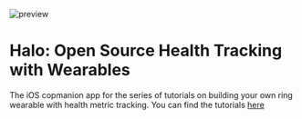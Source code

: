 ![preview](https://github.com/user-attachments/assets/5aac0e7f-8a89-46f6-9162-5c067a1f7968)

# Halo: Open Source Health Tracking with Wearables
The iOS copmanion app for the series of tutorials on building your own ring wearable with health metric tracking. You can find the tutorials [here](https://cyrilzakka.github.io/Halo/)

